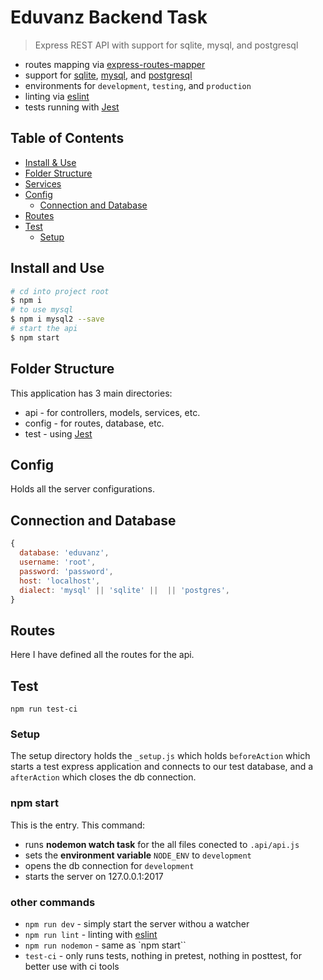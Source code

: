 # Eduvanz Backend Task

> Express REST API with support for sqlite, mysql, and postgresql


- routes mapping via [express-routes-mapper](https://github.com/aichbauer/express-routes-mapper)
- support for [sqlite](https://www.sqlite.org/), [mysql](https://www.mysql.com/), and [postgresql](https://www.postgresql.org/)
- environments for `development`, `testing`, and `production`
- linting via [eslint](https://github.com/eslint/eslint)
- tests running with [Jest](https://github.com/facebook/jest)

## Table of Contents

- [Install & Use](#install-and-use)
- [Folder Structure](#folder-structure)
- [Services](#services)
- [Config](#config)
  - [Connection and Database](#connection-and-database)
- [Routes](#routes)
- [Test](#test)
  - [Setup](#setup)

## Install and Use

```sh
# cd into project root
$ npm i
# to use mysql
$ npm i mysql2 --save
# start the api
$ npm start
```

## Folder Structure

This application has 3 main directories:

- api - for controllers, models, services, etc.
- config - for routes, database, etc.
- test - using [Jest](https://github.com/facebook/jest)



## Config

Holds all the server configurations.

## Connection and Database

```js
{
  database: 'eduvanz',
  username: 'root',
  password: 'password',
  host: 'localhost',
  dialect: 'mysql' || 'sqlite' ||  || 'postgres',
}
```


## Routes

Here I have defined all the routes for the api. 


## Test

```
npm run test-ci
```

### Setup

The setup directory holds the `_setup.js` which holds `beforeAction` which starts a test express application and connects to our test database, and a `afterAction` which closes the db connection.


### npm start

This is the entry. This command:


- runs **nodemon watch task** for the all files conected to `.api/api.js`
- sets the **environment variable** `NODE_ENV` to `development`
- opens the db connection for `development`
- starts the server on 127.0.0.1:2017

### other commands

- `npm run dev` - simply start the server withou a watcher
- `npm run lint` - linting with [eslint](http://eslint.org/)
- `npm run nodemon` - same as `npm start``
- `test-ci` - only runs tests, nothing in pretest, nothing in posttest, for better use with ci tools

